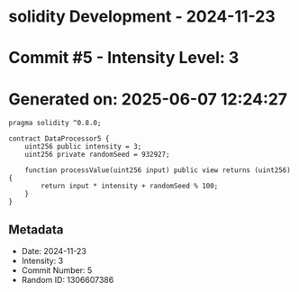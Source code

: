 ﻿# solidity Development - 2024-11-23
# Commit #5 - Intensity Level: 3
# Generated on: 2025-06-07 12:24:27
```solidity
pragma solidity ^0.8.0;

contract DataProcessor5 {
    uint256 public intensity = 3;
    uint256 private randomSeed = 932927;

    function processValue(uint256 input) public view returns (uint256) {
        return input * intensity + randomSeed % 100;
    }
}
```
## Metadata
- Date: 2024-11-23
- Intensity: 3
- Commit Number: 5
- Random ID: 1306607386
